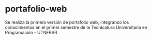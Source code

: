 # portafolio-web
Se realiza la primera versión de portafolio web, integrando los conocimientos en el primer semestre de la Tecnicatura Universitaria en Programación - UTNFRSR
